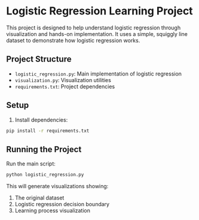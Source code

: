 # Logistic Regression Learning Project

This project is designed to help understand logistic regression through visualization and hands-on implementation. It uses a simple, squiggly line dataset to demonstrate how logistic regression works.

## Project Structure
- `logistic_regression.py`: Main implementation of logistic regression
- `visualization.py`: Visualization utilities
- `requirements.txt`: Project dependencies

## Setup
1. Install dependencies:
```bash
pip install -r requirements.txt
```

## Running the Project
Run the main script:
```bash
python logistic_regression.py
```

This will generate visualizations showing:
1. The original dataset
2. Logistic regression decision boundary
3. Learning process visualization

